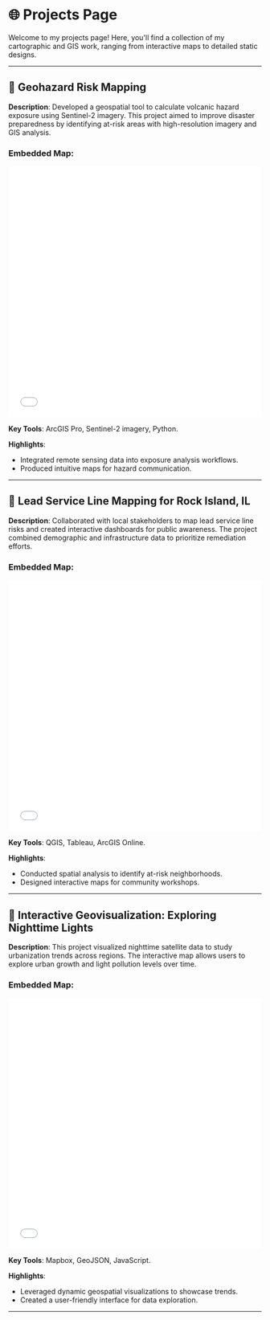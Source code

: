 # 🌐 Projects Page

Welcome to my projects page! Here, you'll find a collection of my cartographic and GIS work, ranging from interactive maps to detailed static designs.

---

## 🌋 Geohazard Risk Mapping
**Description**: Developed a geospatial tool to calculate volcanic hazard exposure using Sentinel-2 imagery. This project aimed to improve disaster preparedness by identifying at-risk areas with high-resolution imagery and GIS analysis.

### Embedded Map:
<embed src="GrandCanyon.pdf" type="application/pdf" width="100%" height="500px" />

**Key Tools**: ArcGIS Pro, Sentinel-2 imagery, Python.

**Highlights**:
- Integrated remote sensing data into exposure analysis workflows.
- Produced intuitive maps for hazard communication.

---

## 🏡 Lead Service Line Mapping for Rock Island, IL
**Description**: Collaborated with local stakeholders to map lead service line risks and created interactive dashboards for public awareness. The project combined demographic and infrastructure data to prioritize remediation efforts.

### Embedded Map:
<embed src="maps/lead-service-line-map.pdf" type="application/pdf" width="100%" height="500px" />

**Key Tools**: QGIS, Tableau, ArcGIS Online.

**Highlights**:
- Conducted spatial analysis to identify at-risk neighborhoods.
- Designed interactive maps for community workshops.

---

## 🌌 Interactive Geovisualization: Exploring Nighttime Lights
**Description**: This project visualized nighttime satellite data to study urbanization trends across regions. The interactive map allows users to explore urban growth and light pollution levels over time.

### Embedded Map:
<embed src="maps/nighttime-lights-map.pdf" type="application/pdf" width="100%" height="500px" />

**Key Tools**: Mapbox, GeoJSON, JavaScript.

**Highlights**:
- Leveraged dynamic geospatial visualizations to showcase trends.
- Created a user-friendly interface for data exploration.

---

